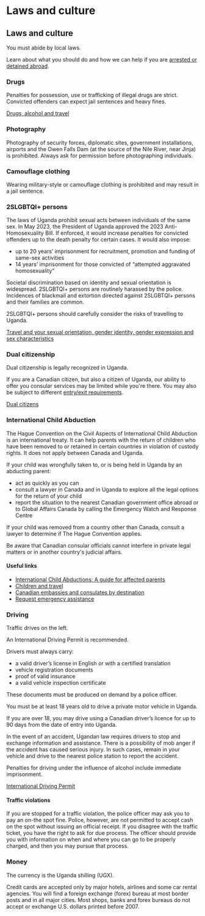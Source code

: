 # Laws and culture

## Laws and culture

You must abide by local laws.

Learn about what you should do and how we can help if you are [arrested or detained abroad](http://travel.gc.ca/assistance/emergency-info/arrest-detention).

### Drugs

Penalties for possession, use or trafficking of illegal drugs are strict. Convicted offenders can expect jail sentences and heavy fines.

[Drugs, alcohol and travel](https://travel.gc.ca/travelling/health-safety/drugs)

### Photography

Photography of security forces, diplomatic sites, government installations, airports and the Owen Falls Dam (at the source of the Nile River, near Jinja) is prohibited. Always ask for permission before photographing individuals.

### Camouflage clothing

Wearing military-style or camouflage clothing is prohibited and may result in a jail sentence.

### 2SLGBTQI+ persons

The laws of Uganda prohibit sexual acts between individuals of the same sex. In May 2023, the President of Uganda approved the 2023 Anti-Homosexuality Bill. If enforced, it would increase penalties for convicted offenders up to the death penalty for certain cases. It would also impose:

* up to 20 years’ imprisonment for recruitment, promotion and funding of same-sex activities
* 14 years’ imprisonment for those convicted of “attempted aggravated homosexuality”

Societal discrimination based on identity and sexual orientation is widespread. 2SLGBTQI+ persons are routinely harassed by the police. Incidences of blackmail and extortion directed against 2SLGBTQI+ persons and their families are common.

2SLGBTQI+ persons should carefully consider the risks of travelling to Uganda.

[Travel and your sexual orientation, gender identity, gender expression and sex characteristics](https://travel.gc.ca/travelling/health-safety/lgbt-travel)

### Dual citizenship

Dual citizenship is legally recognized in Uganda.

If you are a Canadian citizen, but also a citizen of Uganda, our ability to offer you consular services may be limited while you're there. You may also be subject to different [entry/exit requirements](#entryexit).

[Dual citizens](http://travel.gc.ca/travelling/documents/dual-citizenship)

### International Child Abduction

The Hague Convention on the Civil Aspects of International Child Abduction is an international treaty. It can help parents with the return of children who have been removed to or retained in certain countries in violation of custody rights. It does not apply between Canada and Uganda.

If your child was wrongfully taken to, or is being held in Uganda by an abducting parent:

* act as quickly as you can
* consult a lawyer in Canada and in Uganda to explore all the legal options for the return of your child
* report the situation to the nearest Canadian government office abroad or to Global Affairs Canada by calling the Emergency Watch and Response Centre

If your child was removed from a country other than Canada, consult a lawyer to determine if The Hague Convention applies.

Be aware that Canadian consular officials cannot interfere in private legal matters or in another country's judicial affairs.

#### Useful links

* [International Child Abductions: A guide for affected parents](https://travel.gc.ca/travelling/publications/international-child-abductions)
* [Children and travel](https://travel.gc.ca/travelling/children)
* [Canadian embassies and consulates by destination](https://travel.gc.ca/assistance/embassies-consulates)
* [Request emergency assistance](https://travel.gc.ca/assistance/emergency-assistance)

### Driving

Traffic drives on the left.

An International Driving Permit is recommended.

Drivers must always carry:

* a valid driver’s license in English or with a certified translation
* vehicle registration documents
* proof of valid insurance
* a valid vehicle inspection certificate

These documents must be produced on demand by a police officer.

You must be at least 18 years old to drive a private motor vehicle in Uganda.

If you are over 18, you may drive using a Canadian driver’s licence for up to 90 days from the date of entry into Uganda.

In the event of an accident, Ugandan law requires drivers to stop and exchange information and assistance. There is a possibility of mob anger if the accident has caused serious injury. In such cases, remain in your vehicle and drive to the nearest police station to report the accident.

Penalties for driving under the influence of alcohol include immediate imprisonment.

[International Driving Permit](https://travel.gc.ca/travelling/documents/international-driving-permit)

#### Traffic violations

If you are stopped for a traffic violation, the police officer may ask you to pay an on-the spot fine. Police, however, are not permitted to accept cash on the spot without issuing an official receipt. If you disagree with the traffic ticket, you have the right to ask for due process. The officer should provide you with information on when and where you can go to be properly charged, and then you may pursue that process.

### Money

The currency is the Uganda shilling (UGX).

Credit cards are accepted only by major hotels, airlines and some car rental agencies. You will find a foreign exchange (forex) bureau at most border posts and in all major cities. Most shops, banks and forex bureaus do not accept or exchange U.S. dollars printed before 2007.